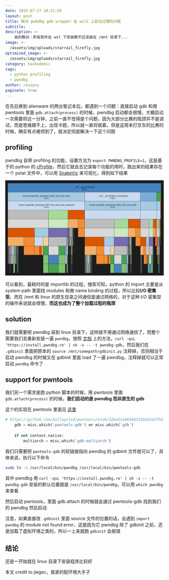 ```yaml
---
date: 2025-07-27 10:21:59
layout: post
title: 解决 pwbdbg gdb wrapper 在 wsl2 上启动过慢的问题
subtitle: 
description: >-
    血的教训：所有软件在 wsl 下安装都不应该装在 /mnt 目录下...
image: >-
  /assets/img/uploads/starrail_firefly.jpg
optimized_image: >-
  /assets/img/uploads/starrail_firefly.jpg
category: hackedemic
tags:
  - python profiling
  - pwndbg
author: rosayxy
paginate: true
---
```

在先后换到 alienware 的两台笔记本后，都遇到一个问题：直接启动 gdb 和用 pwntools 里面 `gdb.attach(process)` 的时候，pwndbg 启动都会很慢，大概启动一次需要将近一分钟，之前一直不觉得是个问题，因为大部分比赛的瓶颈并不是调试，而是思维跟不上，出现卡题，所以就一直将就着，但是这周末打京东的比赛的时候，确实有点被烦到了，就决定彻底解决一下这个问题

## profiling
pwndbg 自带 profiling 的功能，设置方法为 `export PWNDBG_PROFILE=1`，这是基于的 python 的 [cProfile](https://docs.python.org/3/library/profile.html)，然后它就会去记录每个功能的用时，跑出来的结果存在一个 pstat 文件中，可以用 [SnakeViz](https://jiffyclub.github.io/snakeviz/) 来可视化，得到如下结果

![alt_text](/assets/img/uploads/snakeviz.png)

可以看到，最耗时的是 importlib 的过程，搜索可知，python 的 import 主要是从 system path 里面找 modules 和做 name binding 的过程，所以比较**I/O 密集型**，而在 /mnt 和 linux 的原生目录之间通信是通过网络的，对于这种 I/O 密集型的操作来说就会很慢，**而这也成为了整个加载过程的瓶颈**

## solution
我们就需要把 pwndbg 装到 linux 目录下，这样就不用通过网络通信了，而整个需要我们去重新安装一遍 `pwndbg`，按照 [文档](https://pwndbg.re/pwndbg/latest/setup/) 上的方法，`curl -qsL 'https://install.pwndbg.re' | sh -s -- -t pwndbg-gdb`，然后我们在 `.gdbinit` 里面把原本的 `source /mnt/somepath/gdbinit.py` 注释掉，否则相当于启动 pwndbg 的时候又在 gdbinit 里面 load 了一遍 pwndbg，注释掉就可以正常启动 `pwndbg` 命令了

## support for pwntools
我们另一个需求是跑 python 脚本的时候，用 pwntools 里面 `gdb.attach(process)` 的时候，**我们启动的是 pwndbg 而非原生的 gdb**

这个的实现在 pwntools 里面见 [这里](https://github.com/Gallopsled/pwntools/blob/32ba51e965643150a91e3f567579d99dae0ba38f/pwnlib/gdb.py#L755)

```py
# https://github.com/Gallopsled/pwntools/blob/32ba51e965643150a91e3f567579d99dae0ba38f/pwnlib/gdb.py#L755
    gdb = misc.which('pwntools-gdb') or misc.which('gdb')

    if not context.native:
        multiarch = misc.which('gdb-multiarch')
```
我们只需要把 `pwntools-gdb` 的软链接指向 pwndbg 的 gdbinit 文件就可以了，具体来说，执行以下命令

```bash
sudo ln -s /usr/local/bin/pwndbg /usr/local/bin/pwntools-gdb
```
其中 pwndbg 用 `curl -qsL 'https://install.pwndbg.re' | sh -s -- -t pwndbg-gdb` 安装的默认位置就是 `/usr/local/bin/pwndbg`，可以用 `which pwndbg` 来查看

然后启动 pwntools，里面 gdb.attach 的时候就会通过 pwntools-gdb 找到我们的 pwndbg 然后启动

注意，如果直接改 `.gdbinit` 里面 source 文件的位置的话，会遇到 `import pwndbg` 的 module not found error，这是因为它 pwndbg 除了 gdbinit 之前，还是加载了虚拟环境之类的，所以一上来就跑 `gdbinit` 会报错

## 结论
还是一开始就在 linux 目录下安装程序比较好

本文 credit to jiegec，我家的配环境大手子